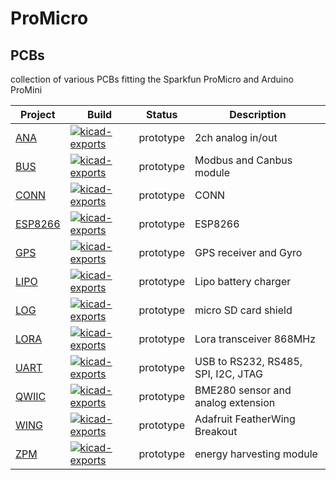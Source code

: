 # ProMicro

## PCBs
collection of various PCBs fitting the Sparkfun ProMicro and Arduino ProMini

|Project |Build |Status |Description |
| --- | --- | --- | --- |
|[ANA](https://nerdyscout.github.io/ProMicro_ANA) |[![kicad-exports](https://github.com/nerdyscout/ProMicro_ANA/workflows/kicad-exports/badge.svg?branch=master)](https://github.com/nerdyscout/ProMicro_ANA/actions?query=branch%3Amaster) | prototype | 2ch analog in/out|
|[BUS](https://nerdyscout.github.io/ProMicro_BUS) |[![kicad-exports](https://github.com/nerdyscout/ProMicro_BUS/workflows/kicad-exports/badge.svg?branch=master)](https://github.com/nerdyscout/ProMicro_BUS/actions?query=branch%3Amaster) | prototype | Modbus and Canbus module|
|[CONN](https://nerdyscout.github.io/ProMicro_CONN) |[![kicad-exports](https://github.com/nerdyscout/ProMicro_CONN/workflows/kicad-exports/badge.svg?branch=master)](https://github.com/nerdyscout/ProMicro_CONN/actions?query=branch%3Amaster) | prototype | CONN |
|[ESP8266](https://nerdyscout.github.io/ProMicro_ESP8266) |[![kicad-exports](https://github.com/nerdyscout/ProMicro_ESP8266/workflows/kicad-exports/badge.svg?branch=master)](https://github.com/nerdyscout/ProMicro_ESP8266/actions?query=branch%3Amaster) | prototype | ESP8266 |
|[GPS](https://nerdyscout.github.io/ProMicro_GPS) |[![kicad-exports](https://github.com/nerdyscout/ProMicro/workflows_GPS/kicad-exports/badge.svg?branch=master)](https://github.com/nerdyscout/ProMicro_UART/actions?query=branch%3Amaster) | prototype | GPS receiver and Gyro |
|[LIPO](https://nerdyscout.github.io/ProMicro_LIPO) |[![kicad-exports](https://github.com/nerdyscout/ProMicro_LIPO/workflows/kicad-exports/badge.svg?branch=master)](https://github.com/nerdyscout/ProMicro_LIPO/actions?query=branch%3Amaster) | prototype | Lipo battery charger |
|[LOG](https://nerdyscout.github.io/ProMicro_LOG) |[![kicad-exports](https://github.com/nerdyscout/ProMicro_LOG/workflows/kicad-exports/badge.svg?branch=master)](https://github.com/nerdyscout/ProMicro_LOG/actions?query=branch%3Amaster) | prototype | micro SD card shield |
|[LORA](https://nerdyscout.github.io/ProMicro_LORA) |[![kicad-exports](https://github.com/nerdyscout/ProMicro_LORA/workflows/kicad-exports/badge.svg?branch=master)](https://github.com/nerdyscout/ProMicro_LORA/actions?query=branch%3Amaster) | prototype | Lora transceiver 868MHz |
|[UART](https://nerdyscout.github.io/ProMicro_UART) |[![kicad-exports](https://github.com/nerdyscout/ProMicro_UART/workflows/kicad-exports/badge.svg?branch=master)](https://github.com/nerdyscout/ProMicro_UART/actions?query=branch%3Amaster) | prototype | USB to RS232, RS485, SPI, I2C, JTAG |
|[QWIIC](https://nerdyscout.github.io/ProMicro_QWIIC) |[![kicad-exports](https://github.com/nerdyscout/ProMicro_QWIIC/workflows/kicad-exports/badge.svg?branch=master)](https://github.com/nerdyscout/ProMicro_QWIIC/actions?query=branch%3Amaster) | prototype | BME280 sensor and analog extension |
|[WING](https://nerdyscout.github.io/ProMicro_WING) |[![kicad-exports](https://github.com/nerdyscout/ProMicro_WING/workflows/kicad-exports/badge.svg?branch=master)](https://github.com/nerdyscout/ProMicro_WING/actions?query=branch%3Amaster) | prototype | Adafruit FeatherWing Breakout |
|[ZPM](https://nerdyscout.github.io/ProMicro_ZPM) |[![kicad-exports](https://github.com/nerdyscout/ProMicro_ZPM/workflows/kicad-exports/badge.svg?branch=master)](https://github.com/nerdyscout/ProMicro_ZPM/actions?query=branch%3Amaster) | prototype | energy harvesting module |
